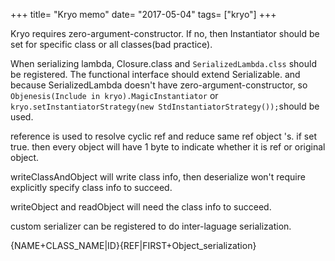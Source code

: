 +++
title= "Kryo memo"
date= "2017-05-04"
tags= ["kryo"]
+++
<!--more-->
Kryo requires zero-argument-constructor. If no, then Instantiator should be set for specific class or all classes(bad practice).

When serializing lambda, Closure.class and `SerializedLambda.clss` should be registered. The functional interface should extend Serializable.
and because SerializedLambda doesn't have zero-argument-constructor, so `Objenesis(Include in kryo).MagicInstantiator` or `kryo.setInstantiatorStrategy(new StdInstantiatorStrategy());`should be used.

reference is used to resolve cyclic ref and reduce same ref object 's. if set true. then every object will have 1 byte to indicate whether it is ref or original object.

writeClassAndObject will write class info, then deserialize won't require explicitly specify class info to succeed.

writeObject and readObject will need the class info to succeed.

custom serializer can be registered to do inter-laguage serialization.

{NAME+CLASS_NAME|ID}{REF|FIRST+Object_serialization}
